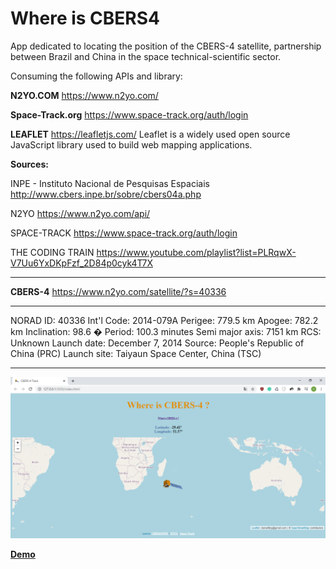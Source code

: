 # Where is CBERS4



App dedicated to locating the position of the CBERS-4 satellite, partnership between Brazil and China in the space technical-scientific sector.



Consuming the following APIs and library:

**N2YO.COM**
https://www.n2yo.com/

**Space-Track.org**
https://www.space-track.org/auth/login


**LEAFLET**
https://leafletjs.com/
Leaflet is a widely used open source JavaScript library used to build web mapping applications.



**Sources:**

INPE - Instituto Nacional de Pesquisas Espaciais
http://www.cbers.inpe.br/sobre/cbers04a.php

N2YO
https://www.n2yo.com/api/

SPACE-TRACK
https://www.space-track.org/auth/login

THE CODING TRAIN
https://www.youtube.com/playlist?list=PLRqwX-V7Uu6YxDKpFzf_2D84p0cyk4T7X




_______________________________________________________
**CBERS-4**
https://www.n2yo.com/satellite/?s=40336
_______________________________________________________

NORAD ID: 40336 
Int'l Code: 2014-079A 
Perigee: 779.5 km 
Apogee: 782.2 km 
Inclination: 98.6 � 
Period: 100.3 minutes 
Semi major axis: 7151 km 
RCS: Unknown 
Launch date: December 7, 2014
Source: People's Republic of China (PRC)
Launch site: Taiyaun Space Center, China (TSC)

_______________________________________________________

![](https://raw.githubusercontent.com/danielfbrg/danielfbrg.github.io/master/cbers04/Screenshot.png)

[**Demo**](https://danielfbrg.github.io/cbers04/)
